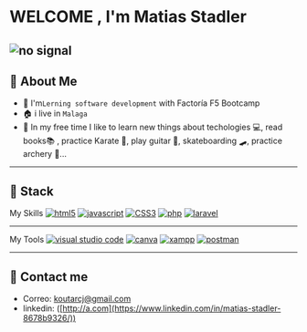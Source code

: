 # WELCOME , I'm Matias Stadler 
![no signal](https://github.com/user-attachments/assets/39795060-69b2-40d0-80fd-29510841fc3d)
---
## 🪪 About Me
* 🏫 I'm`Lerning software development` with Factoría F5 Bootcamp
* 🏠 i live in `Malaga` 
* 📴 In my free time I like to learn new things about techologies 💻, read books📚 , practice Karate 🥋, play guitar 🎸, skateboarding 🛹, practice archery 🏹...
---
## 🫡 Stack
My Skills
<a href='https://github.com/shivamkapasia0' target="_blank"><img alt='html5' src='https://img.shields.io/badge/html5-100000?style=for-the-badge&logo=html5&logoColor=FF7C00&labelColor=FFFFFF&color=FFFFFF'/></a>
<a href='https://github.com/shivamkapasia0' target="_blank"><img alt='javascript' src='https://img.shields.io/badge/JavaScript-100000?style=for-the-badge&logo=javascript&logoColor=FF9500&labelColor=FFFFFF&color=F7FFF7'/></a>
<a href='https://github.com/shivamkapasia0' target="_blank"><img alt='CSS3' src='https://img.shields.io/badge/CSS-100000?style=for-the-badge&logo=CSS3&logoColor=00FFFB&labelColor=FFFFFF&color=FFFFFF'/></a>
<a href='https://github.com/shivamkapasia0' target="_blank"><img alt='php' src='https://img.shields.io/badge/PHP-100000?style=for-the-badge&logo=php&logoColor=4356FF&labelColor=FFFFFF&color=FFFFFF'/></a>
<a href='https://github.com/shivamkapasia0' target="_blank"><img alt='laravel' src='https://img.shields.io/badge/laravel-100000?style=for-the-badge&logo=laravel&logoColor=FF0000&labelColor=FFFFFF&color=FFFFFF'/></a>

---
My Tools
<a href='https://github.com/shivamkapasia0' target="_blank"><img alt='visual studio code' src='https://img.shields.io/badge/VSC-100000?style=for-the-badge&logo=visual studio code&logoColor=00FFFB&labelColor=FFFFFF&color=FFFFFF'/></a>
<a href='https://github.com/shivamkapasia0' target="_blank"><img alt='canva' src='https://img.shields.io/badge/CANVA-100000?style=for-the-badge&logo=canva&logoColor=0BAAFA&labelColor=FFFFFF&color=FFFFFF'/></a>
<a href='https://github.com/shivamkapasia0' target="_blank"><img alt='xampp' src='https://img.shields.io/badge/Xampp-100000?style=for-the-badge&logo=xampp&logoColor=FF9100&labelColor=FFFFFF&color=FFFFFF'/></a>
<a href='https://github.com/shivamkapasia0' target="_blank"><img alt='postman' src='https://img.shields.io/badge/postman-100000?style=for-the-badge&logo=postman&logoColor=FF9100&labelColor=FFFFFF&color=FFFFFF'/></a>

---
## 📲 Contact me
* Correo: koutarcj@gmail.com
* linkedin: ([http://a.com](https://www.linkedin.com/in/matias-stadler-8678b9326/))
